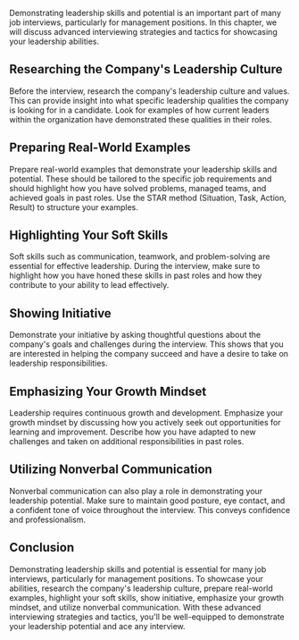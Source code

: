 
Demonstrating leadership skills and potential is an important part of many job interviews, particularly for management positions. In this chapter, we will discuss advanced interviewing strategies and tactics for showcasing your leadership abilities.

Researching the Company's Leadership Culture
--------------------------------------------

Before the interview, research the company's leadership culture and values. This can provide insight into what specific leadership qualities the company is looking for in a candidate. Look for examples of how current leaders within the organization have demonstrated these qualities in their roles.

Preparing Real-World Examples
-----------------------------

Prepare real-world examples that demonstrate your leadership skills and potential. These should be tailored to the specific job requirements and should highlight how you have solved problems, managed teams, and achieved goals in past roles. Use the STAR method (Situation, Task, Action, Result) to structure your examples.

Highlighting Your Soft Skills
-----------------------------

Soft skills such as communication, teamwork, and problem-solving are essential for effective leadership. During the interview, make sure to highlight how you have honed these skills in past roles and how they contribute to your ability to lead effectively.

Showing Initiative
------------------

Demonstrate your initiative by asking thoughtful questions about the company's goals and challenges during the interview. This shows that you are interested in helping the company succeed and have a desire to take on leadership responsibilities.

Emphasizing Your Growth Mindset
-------------------------------

Leadership requires continuous growth and development. Emphasize your growth mindset by discussing how you actively seek out opportunities for learning and improvement. Describe how you have adapted to new challenges and taken on additional responsibilities in past roles.

Utilizing Nonverbal Communication
---------------------------------

Nonverbal communication can also play a role in demonstrating your leadership potential. Make sure to maintain good posture, eye contact, and a confident tone of voice throughout the interview. This conveys confidence and professionalism.

Conclusion
----------

Demonstrating leadership skills and potential is essential for many job interviews, particularly for management positions. To showcase your abilities, research the company's leadership culture, prepare real-world examples, highlight your soft skills, show initiative, emphasize your growth mindset, and utilize nonverbal communication. With these advanced interviewing strategies and tactics, you'll be well-equipped to demonstrate your leadership potential and ace any interview.
